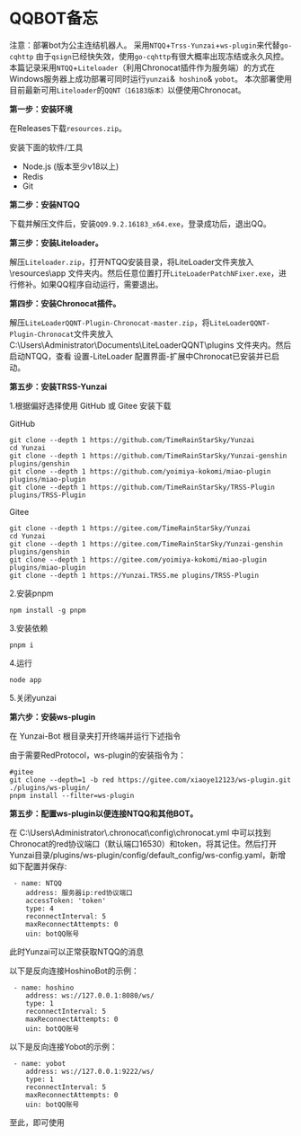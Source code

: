 # QQBOT备忘

注意：部署bot为公主连结机器人。
采用`NTQQ`+`Trss-Yunzai`+`ws-plugin`来代替`go-cqhttp`
由于`qsign`已经快失效，使用`go-cqhttp`有很大概率出现冻结或永久风控。本篇记录采用`NTQQ`+`Liteloader`（利用Chronocat插件作为服务端）的方式在Windows服务器上成功部署可同时运行`yunzai`&` hoshino`& `yobot`。
本次部署使用目前最新可用`Liteloader`的`QQNT（16183版本）`以便使用Chronocat。

**第一步：安装环境**

在Releases下载`resources.zip`。

安装下面的软件/工具
   - Node.js (版本至少v18以上)
   - Redis
   - Git

**第二步：安装NTQQ**

下载并解压文件后，安装`QQ9.9.2.16183_x64.exe`，登录成功后，退出QQ。

**第三步：安装Liteloader。**

解压`Liteloader.zip`，打开NTQQ安装目录，将LiteLoader文件夹放入\resources\app 文件夹内。然后任意位置打开`LiteLoaderPatchNFixer.exe`，进行修补。如果QQ程序自动运行，需要退出。

**第四步：安装Chronocat插件。**

解压`LiteLoaderQQNT-Plugin-Chronocat-master.zip`，将`LiteLoaderQQNT-Plugin-Chronocat`文件夹放入C:\Users\Administrator\Documents\LiteLoaderQQNT\plugins 文件夹内。然后启动NTQQ，查看 设置-LiteLoader 配置界面-扩展中Chronocat已安装并已启动。

**第五步：安装TRSS-Yunzai**

1.根据偏好选择使用 GitHub 或 Gitee 安装下载

GitHub

```
git clone --depth 1 https://github.com/TimeRainStarSky/Yunzai
cd Yunzai
git clone --depth 1 https://github.com/TimeRainStarSky/Yunzai-genshin plugins/genshin
git clone --depth 1 https://github.com/yoimiya-kokomi/miao-plugin plugins/miao-plugin
git clone --depth 1 https://github.com/TimeRainStarSky/TRSS-Plugin plugins/TRSS-Plugin
```

Gitee

```
git clone --depth 1 https://gitee.com/TimeRainStarSky/Yunzai
cd Yunzai
git clone --depth 1 https://gitee.com/TimeRainStarSky/Yunzai-genshin plugins/genshin
git clone --depth 1 https://gitee.com/yoimiya-kokomi/miao-plugin plugins/miao-plugin
git clone --depth 1 https://Yunzai.TRSS.me plugins/TRSS-Plugin
```

2.安装pnpm

```
npm install -g pnpm
```

3.安装依赖

```
pnpm i
```

4.运行

```
node app
```

5.关闭yunzai

**第六步：安装ws-plugin**

在 Yunzai-Bot 根目录夹打开终端并运行下述指令

由于需要RedProtocol，ws-plugin的安装指令为：
```
#gitee
git clone --depth=1 -b red https://gitee.com/xiaoye12123/ws-plugin.git ./plugins/ws-plugin/
pnpm install --filter=ws-plugin
```

**第五步：配置ws-plugin以便连接NTQQ和其他BOT。**

在 C:\Users\Administrator\\.chronocat\config\chronocat.yml 中可以找到Chronocat的red协议端口（默认端口16530）和token，将其记住。然后打开 Yunzai目录/plugins/ws-plugin/config/default_config/ws-config.yaml，新增如下配置并保存:
```
 - name: NTQQ
    address: 服务器ip:red协议端口
    accessToken: 'token'
    type: 4
    reconnectInterval: 5
    maxReconnectAttempts: 0
    uin: botQQ账号
```
此时Yunzai可以正常获取NTQQ的消息

以下是反向连接HoshinoBot的示例：

```
 - name: hoshino
    address: ws://127.0.0.1:8080/ws/
    type: 1
    reconnectInterval: 5
    maxReconnectAttempts: 0
    uin: botQQ账号
```

以下是反向连接Yobot的示例：

```
 - name: yobot
    address: ws://127.0.0.1:9222/ws/
    type: 1
    reconnectInterval: 5
    maxReconnectAttempts: 0
    uin: botQQ账号
```

至此，即可使用
